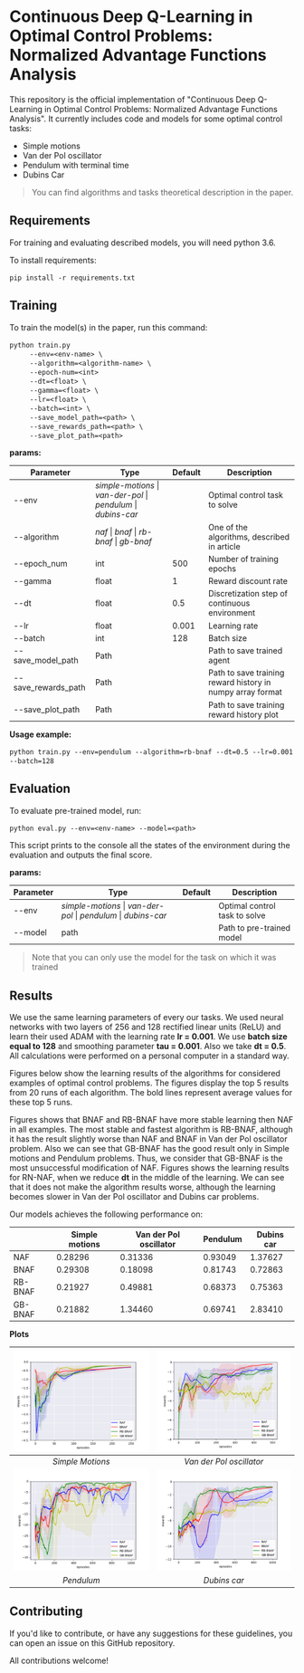 # Continuous Deep Q-Learning in Optimal Control Problems: Normalized Advantage Functions Analysis
This repository is the official implementation of "Continuous Deep Q-Learning in Optimal Control
Problems: Normalized Advantage Functions Analysis".
It currently includes code and models for some optimal control tasks:

- Simple motions
- Van der Pol oscillator
- Pendulum with terminal time
- Dubins Car

> You can find algorithms and tasks theoretical description in the paper.

## Requirements
For training and evaluating described models, you will need python 3.6.

To install requirements:

```
pip install -r requirements.txt
```

## Training

To train the model(s) in the paper, run this command:

```
python train.py 
     --env=<env-name> \
     --algorithm=<algorithm-name> \
     --epoch-num=<int>
     --dt=<float> \
     --gamma=<float> \
     --lr=<float> \
     --batch=<int> \
     --save_model_path=<path> \
     --save_rewards_path=<path> \
     --save_plot_path=<path>
```

**params:**

| Parameter | Type | Default | Description |
|-----------|------------|---------|-------------|
| --env    |*simple-motions* &#124; *van-der-pol* &#124; *pendulum* &#124; *dubins-car*| | Optimal control task to solve
|--algorithm|*naf* &#124; *bnaf* &#124; *rb-bnaf* &#124; *gb-bnaf* |           | One of the algorithms, described in article
|--epoch_num| int   | 500           | Number of training epochs
|--gamma    | float | 1            | Reward discount rate
|--dt       | float | 0.5          | Discretization step of continuous environment
|--lr       | float | 0.001        | Learning rate
|--batch    | int | 128          | Batch size
|--save_model_path| Path | | Path to save trained agent
|--save_rewards_path| Path | | Path to save training reward history in numpy array format
|--save_plot_path   | Path | | Path to save training reward history plot

**Usage example:**
```
python train.py --env=pendulum --algorithm=rb-bnaf --dt=0.5 --lr=0.001 --batch=128
```


## Evaluation

To evaluate pre-trained model, run:

```eval
python eval.py --env=<env-name> --model=<path>
```

This script prints to the console all the states of the environment during the evaluation and outputs the final score.

**params:**

| Parameter | Type | Default | Description |
|-----------|------------|---------|-------------|
| --env    |*simple-motions* &#124; *van-der-pol* &#124; *pendulum* &#124; *dubins-car*| | Optimal control task to solve
|--model    |path |                 | Path to pre-trained model

> Note that you can only use the model for the task on which it was trained


## Results
We use the same learning parameters of every our tasks. 
We used neural networks with two layers of 256 and 128 rectified linear units (ReLU) and learn their used ADAM with the learning rate **lr = 0.001**.
We use **batch size equal to 128** and smoothing parameter **tau = 0.001**.
Also we take **dt = 0.5**. All calculations were performed on a personal computer in a standard way.

Figures below show the learning results of the algorithms for considered examples of optimal control problems.
The figures display the top 5 results from 20 runs of each algorithm.
The bold lines represent average values for these top 5 runs.

Figures shows that BNAF and RB-BNAF have more stable learning then NAF in all examples.
The most stable and fastest algorithm is RB-BNAF,
although it has the result slightly worse than NAF and BNAF in Van der Pol oscillator problem.
Also we can see that GB-BNAF has the good result only in Simple motions and Pendulum problems.
Thus, we consider that GB-BNAF is the most unsuccessful modification of NAF. 
Figures shows the learning results for RN-NAF, when we reduce **dt** in the middle of the learning.
We can see that it does not make the algorithm results worse,
although the learning becomes slower in Van der Pol oscillator and Dubins car problems.


Our models achieves the following performance on:

|                    | Simple motions  | Van der Pol oscillator | Pendulum | Dubins car |
| ------------------ |---------------- | ---------------------- | --------- | --------- |
| NAF                |     0.28296     |         0.31336        |  0.93049  |  1.37627  |
| BNAF               |     0.29308     |         0.18098        |  0.81743  |  0.72863  |
| RB-BNAF            |     0.21927     |         0.49881        |  0.68373  |  0.75363  |
| GB-BNAF            |     0.21882     |         1.34460        |  0.69741  |  2.83410  |

**Plots**

| ![simple-motions](plots/simple-motions.png) | ![van-der-pol](plots/van-der-pol.png) |
|:----:|:----:|
|  *Simple Motions* | *Van der Pol oscillator* |
| ![pendulum](plots/pendulum.png) | ![dubins-car](plots/dubins-car.png) |
|  *Pendulum* | *Dubins car* |


## Contributing
If you'd like to contribute, or have any suggestions for these guidelines, you can open an issue on this GitHub repository.

All contributions welcome!